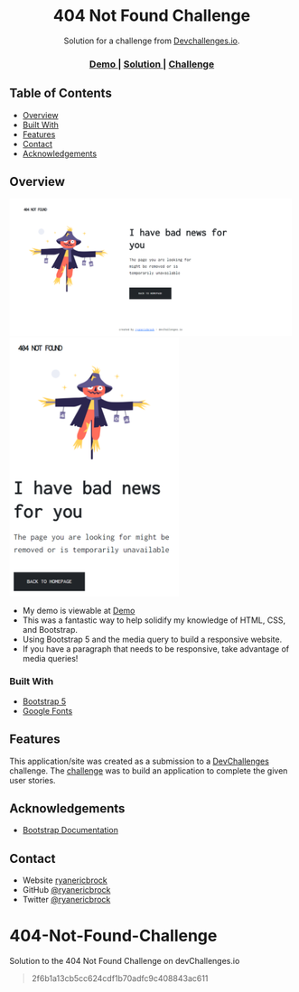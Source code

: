 <h1 align="center">404 Not Found Challenge</h1>

<div align="center">
   Solution for a challenge from  <a href="http://devchallenges.io" target="_blank">Devchallenges.io</a>.
</div>

<div align="center">
  <h3>
    <a href="https://ryanericbrock.github.io/404-Not-Found-Challenge/">
      Demo
    </a>
    <span> | </span>
    <a href="https://github.com/ryanericbrock/404-Not-Found-Challenge">
      Solution
    </a>
    <span> | </span>
    <a href="https://devchallenges.io/challenges/wBunSb7FPrIepJZAg0sY">
      Challenge
    </a>
  </h3>
</div>

<!-- TABLE OF CONTENTS -->

## Table of Contents

- [Overview](#overview)
- [Built With](#built-with)
- [Features](#features)
- [Contact](#contact)
- [Acknowledgements](#acknowledgements)

<!-- OVERVIEW -->

## Overview

<img src="images/404-Laptop.PNG" style="width: 500px">
<img src="images/404-Mobile.PNG" style="width: 300px">

- My demo is viewable at <a href="https://ryanericbrock.github.io/404-Not-Found-Challenge/">Demo</a>
- This was a fantastic way to help solidify my knowledge of HTML, CSS, and Bootstrap.
- Using Bootstrap 5 and the media query to build a responsive website.
- If you have a paragraph that needs to be responsive, take advantage of media queries!

### Built With

- [Bootstrap 5](https://getbootstrap.com/docs/5.0/getting-started/introduction/)
- [Google Fonts](https://fonts.google.com/)

## Features

This application/site was created as a submission to a [DevChallenges](https://devchallenges.io/challenges) challenge. The [challenge](https://devchallenges.io/challenges/wBunSb7FPrIepJZAg0sY) was to build an application to complete the given user stories.

## Acknowledgements

- [Bootstrap Documentation](https://getbootstrap.com/docs/5.0/getting-started/introduction/)

## Contact

- Website [ryanericbrock](https://ryanericbrock.com)
- GitHub [@ryanericbrock](https://github.com/ryanericbrock)
- Twitter [@ryanericbrock](https://twitter.com/ryanericbrock)

# 404-Not-Found-Challenge
Solution to the 404 Not Found Challenge on devChallenges.io
>2f6b1a13cb5cc624cdf1b70adfc9c408843ac611
